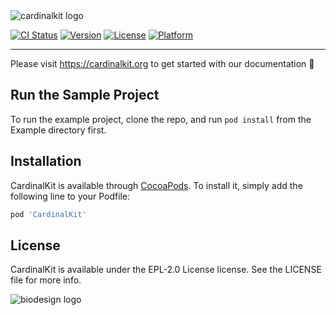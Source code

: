 <img src="https://github.com/CardinalKit/CardinalKit/blob/master/CardinalKit-Web-Assets/header.png?raw=true" alt="cardinalkit logo">

[![CI Status](https://img.shields.io/travis/ssgutierrez42/CardinalKit.svg?style=flat)](https://travis-ci.org/ssgutierrez42/CardinalKit)
[![Version](https://img.shields.io/cocoapods/v/CardinalKit.svg?style=flat)](https://cocoapods.org/pods/CardinalKit)
[![License](https://img.shields.io/cocoapods/l/CardinalKit.svg?style=flat)](https://cocoapods.org/pods/CardinalKit)
[![Platform](https://img.shields.io/cocoapods/p/CardinalKit.svg?style=flat)](https://cocoapods.org/pods/CardinalKit)

---

Please visit https://cardinalkit.org to get started with our documentation 🙌

## Run the Sample Project

To run the example project, clone the repo, and run `pod install` from the Example directory first.

## Installation

CardinalKit is available through [CocoaPods](https://cocoapods.org). To install
it, simply add the following line to your Podfile:

```ruby
pod 'CardinalKit'
```

## License

CardinalKit is available under the EPL-2.0 License license. See the LICENSE file for more info.


<img src="https://github.com/CardinalKit/CardinalKit/blob/master/CardinalKit-Web-Assets/footer.png?raw=true" alt="biodesign logo">
